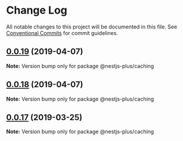 # Change Log

All notable changes to this project will be documented in this file.
See [Conventional Commits](https://conventionalcommits.org) for commit guidelines.

## [0.0.19](https://github.com/WonderPanda/nestjs-plus/compare/@nestjs-plus/caching@0.0.18...@nestjs-plus/caching@0.0.19) (2019-04-07)

**Note:** Version bump only for package @nestjs-plus/caching

## [0.0.18](https://github.com/WonderPanda/nestjs-plus/compare/@nestjs-plus/caching@0.0.17...@nestjs-plus/caching@0.0.18) (2019-04-07)

**Note:** Version bump only for package @nestjs-plus/caching

## [0.0.17](https://github.com/WonderPanda/nestjs-plus/compare/@nestjs-plus/caching@0.0.17-alpha.0...@nestjs-plus/caching@0.0.17) (2019-03-25)

**Note:** Version bump only for package @nestjs-plus/caching

